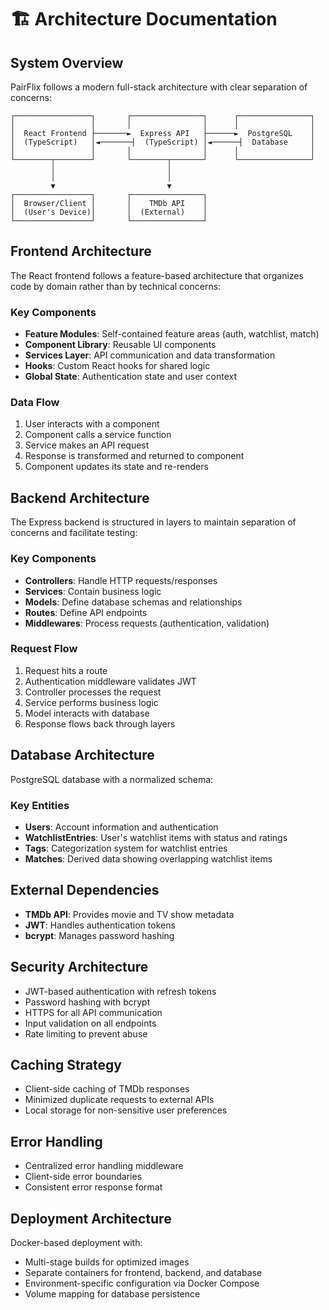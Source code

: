 # 🏗️ Architecture Documentation

## System Overview

PairFlix follows a modern full-stack architecture with clear separation of concerns:

```
┌─────────────────┐       ┌────────────────┐      ┌────────────────┐
│                 │       │                │      │                │
│  React Frontend ├───────►  Express API   ├──────►  PostgreSQL    │
│  (TypeScript)   │◄───────┤  (TypeScript) │◄──────┤  Database     │
│                 │       │                │      │                │
└────────┬────────┘       └────────┬───────┘      └────────────────┘
         │                         │
         │                         │
         ▼                         ▼
┌─────────────────┐       ┌────────────────┐
│  Browser/Client │       │    TMDb API    │
│  (User's Device)│       │  (External)    │
└─────────────────┘       └────────────────┘
```

## Frontend Architecture

The React frontend follows a feature-based architecture that organizes code by domain rather than by technical concerns:

### Key Components

- **Feature Modules**: Self-contained feature areas (auth, watchlist, match)
- **Component Library**: Reusable UI components
- **Services Layer**: API communication and data transformation
- **Hooks**: Custom React hooks for shared logic
- **Global State**: Authentication state and user context

### Data Flow

1. User interacts with a component
2. Component calls a service function
3. Service makes an API request
4. Response is transformed and returned to component
5. Component updates its state and re-renders

## Backend Architecture

The Express backend is structured in layers to maintain separation of concerns and facilitate testing:

### Key Components

- **Controllers**: Handle HTTP requests/responses
- **Services**: Contain business logic
- **Models**: Define database schemas and relationships
- **Routes**: Define API endpoints
- **Middlewares**: Process requests (authentication, validation)

### Request Flow

1. Request hits a route
2. Authentication middleware validates JWT
3. Controller processes the request
4. Service performs business logic
5. Model interacts with database
6. Response flows back through layers

## Database Architecture

PostgreSQL database with a normalized schema:

### Key Entities

- **Users**: Account information and authentication
- **WatchlistEntries**: User's watchlist items with status and ratings
- **Tags**: Categorization system for watchlist entries
- **Matches**: Derived data showing overlapping watchlist items

## External Dependencies

- **TMDb API**: Provides movie and TV show metadata
- **JWT**: Handles authentication tokens
- **bcrypt**: Manages password hashing

## Security Architecture

- JWT-based authentication with refresh tokens
- Password hashing with bcrypt
- HTTPS for all API communication
- Input validation on all endpoints
- Rate limiting to prevent abuse

## Caching Strategy

- Client-side caching of TMDb responses
- Minimized duplicate requests to external APIs
- Local storage for non-sensitive user preferences

## Error Handling

- Centralized error handling middleware
- Client-side error boundaries
- Consistent error response format

## Deployment Architecture

Docker-based deployment with:

- Multi-stage builds for optimized images
- Separate containers for frontend, backend, and database
- Environment-specific configuration via Docker Compose
- Volume mapping for database persistence
